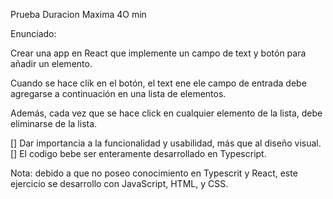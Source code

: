 Prueba Duracion Maxima 4O min

Enunciado:

Crear una app en React que implemente un campo de text y botón para añadir un elemento.

Cuando se hace clik en el botón, el text ene ele campo de entrada debe agregarse a continuación en una lista de elementos. 

Además, cada vez que se hace click en cualquier elemento de la lista, debe eliminarse de la lista. 

[] Dar importancia a la funcionalidad y usabilidad, más que al diseño visual.
[] El codigo bebe ser enteramente desarrollado en Typescript. 

Nota: debido a que no poseo conocimiento en Typescrit y React, este ejercicio se desarrollo con JavaScript, HTML, y CSS. 